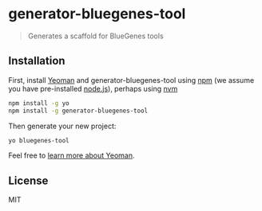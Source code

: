 # generator-bluegenes-tool 

> Generates a scaffold for BlueGenes tools

## Installation

First, install [Yeoman](http://yeoman.io) and generator-bluegenes-tool using [npm](https://www.npmjs.com/) (we assume you have pre-installed [node.js](https://nodejs.org/)), perhaps using [nvm](https://github.com/creationix/nvm)

```bash
npm install -g yo
npm install -g generator-bluegenes-tool
```

Then generate your new project:

```bash
yo bluegenes-tool
```

Feel free to [learn more about Yeoman](http://yeoman.io/).

## License

MIT 

